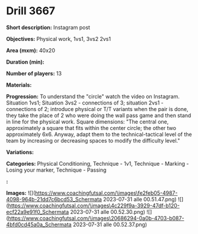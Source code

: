 # Drill 3667

**Short description:**
Instagram post

**Objectives:**
Physical work, 1vs1, 3vs2 2vs1

**Area (mxm):**
40x20

**Duration (min):**


**Number of players:**
13

**Materials:**


**Progression:**
To understand the "circle" watch the video on Instagram. Situation 1vs1; Situation 3vs2 - connections of 3; situation 2vs1 - connections of 2; introduce physical or T/T variants when the pair is done, they take the place of 2 who were doing the wall pass game and then stand in line for the physical work. Square dimensions: "The central one, approximately a square that fits within the center circle; the other two approximately 6x6. Anyway, adapt them to the technical-tactical level of the team by increasing or decreasing spaces to modify the difficulty level."

**Variations:**


**Categories:**
Physical Conditioning, Technique - 1v1, Technique - Marking - Losing your marker, Technique - Passing

**:**


**Images:**
![](https://www.coachingfutsal.com/\images\fe2feb05-4987-4098-964b-21dd7c6bcd53_Schermata 2023-07-31 alle 00.51.47.png)
![](https://www.coachingfutsal.com/\images\4c229f9a-3929-47df-b120-ecf22a9e91f0_Schermata 2023-07-31 alle 00.52.30.png)
![](https://www.coachingfutsal.com/\images\20686294-0a0b-4703-b087-4bfd0cd45a0a_Schermata 2023-07-31 alle 00.52.37.png)

